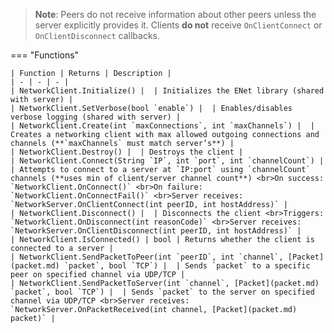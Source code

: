 > **Note**: Peers do not receive information about other peers unless the server explicitly provides it. Clients **do not** receive `OnClientConnect` or `OnClientDisconnect` callbacks.

=== "Functions"

    | Function | Returns | Description |
    | - | - | - |
    | NetworkClient.Initialize() |  | Initializes the ENet library (shared with server) |
    | NetworkClient.SetVerbose(bool `enable`) |  | Enables/disables verbose logging (shared with server) |
    | NetworkClient.Create(int `maxConnections`, int `maxChannels`) |  | Creates a networking client with max allowed outgoing connections and channels (**`maxChannels` must match server’s**) |
    | NetworkClient.Destroy() |  | Destroys the client |
    | NetworkClient.Connect(String `IP`, int `port`, int `channelCount`) |  | Attempts to connect to a server at `IP:port` using `channelCount` channels (**uses min of client/server channel count**) <br>On success: `NetworkClient.OnConnect()` <br>On failure: `NetworkClient.OnConnectFail()` <br>Server receives: `NetworkServer.OnClientConnect(int peerID, int hostAddress)` |
    | NetworkClient.Disconnect() |  | Disconnects the client <br>Triggers: `NetworkClient.OnDisconnect(int reasonCode)` <br>Server receives: `NetworkServer.OnClientDisconnect(int peerID, int hostAddress)` |
    | NetworkClient.IsConnected() | bool | Returns whether the client is connected to a server |
    | NetworkClient.SendPacketToPeer(int `peerID`, int `channel`, [Packet](packet.md) `packet`, bool `TCP`) |  | Sends `packet` to a specific peer on specified channel via UDP/TCP |
    | NetworkClient.SendPacketToServer(int `channel`, [Packet](packet.md) `packet`, bool `TCP`) |  | Sends `packet` to the server on specified channel via UDP/TCP <br>Server receives: `NetworkServer.OnPacketReceived(int channel, [Packet](packet.md) packet)` |